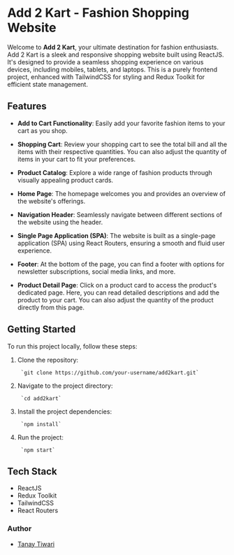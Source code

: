 # Add 2 Kart - Fashion Shopping Website

Welcome to **Add 2 Kart**, your ultimate destination for fashion enthusiasts. Add 2 Kart is a sleek and responsive shopping website built using ReactJS. It's designed to provide a seamless shopping experience on various devices, including mobiles, tablets, and laptops. This is a purely frontend project, enhanced with TailwindCSS for styling and Redux Toolkit for efficient state management.

## Features

- **Add to Cart Functionality**: Easily add your favorite fashion items to your cart as you shop.

- **Shopping Cart**: Review your shopping cart to see the total bill and all the items with their respective quantities. You can also adjust the quantity of items in your cart to fit your preferences.

- **Product Catalog**: Explore a wide range of fashion products through visually appealing product cards.

- **Home Page**: The homepage welcomes you and provides an overview of the website's offerings.

- **Navigation Header**: Seamlessly navigate between different sections of the website using the header.

- **Single Page Application (SPA)**: The website is built as a single-page application (SPA) using React Routers, ensuring a smooth and fluid user experience.

- **Footer**: At the bottom of the page, you can find a footer with options for newsletter subscriptions, social media links, and more.

- **Product Detail Page**: Click on a product card to access the product's dedicated page. Here, you can read detailed descriptions and add the product to your cart. You can also adjust the quantity of the product directly from this page.

## Getting Started

To run this project locally, follow these steps:

1. Clone the repository:
   ```shell
    `git clone https://github.com/your-username/add2kart.git`

   ```
2. Navigate to the project directory:
   ```shell
    `cd add2kart`
   ```
3. Install the project dependencies:
   ```shell
    `npm install`
   ```

4. Run the project:
   ```shell
    `npm start`
   ```

## Tech Stack

- ReactJS
- Redux Toolkit
- TailwindCSS
- React Routers

### Author

- [Tanay Tiwari](https://github.com/Its-Tanay)

